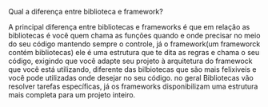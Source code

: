 Qual a diferença entre biblioteca e framework?

A principal diferença entre bibliotecas e frameworks é que em relação as bibliotecas é você quem chama as funções quando e onde precisar no meio do seu código  mantendo sempre o controle, já o framework(um frameworck contém bibliotecas) ele é uma estrutura que te dita as regras e chama o seu código, exigindo que você adapte seu projeto à arquitetura do framewock que você está utilizando, diferente das bilbiotecas que são mais felixiveis e você pode utilizadas onde desejar no seu código. no geral Bibliotecas vão resolver tarefas específicas, já os frameworks disponibilizam uma estrutura mais completa para um projeto inteiro. 
